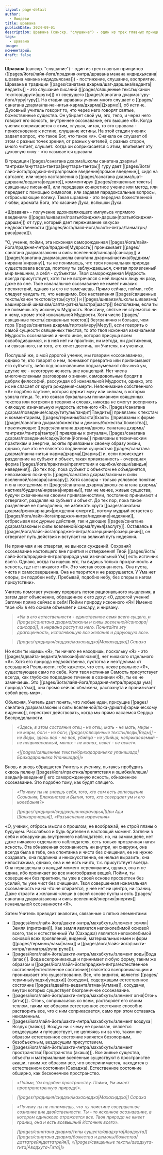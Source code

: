 ```yaml
---
layout: page-detail
author:
  - Яшодеви
title: шравана
publishDate: 2024-09-01
description: Шравана (санскр. "слушание") - один из трех главных принципов (нидидхьясана) - постижение, слушание, восприятие. Шравана в традиции веданты - это слушание писаний (шрути) от сведущего Гуру.
tags:
  - шравана
image: 
комментарий: 
draft: false
---
```

**Шравана** (санскр. "слушание") - один из трех главных принципов ([[pages/йога/лайя-йога/праджня-янтра/шравана манана нидидхьясана|шравана манана нидидхьясана]]) - постижение, слушание, восприятие. Шравана в традиции [[pages/санатана дхарма/шат-даршана/веданта|веданты]] - это слушание писаний ([[pages/священные тексты/канон текстов/шрути|шрути]]) от сведущего [[pages/санатана дхарма/гуру-йога/гуру|гуру]]. На стадии шраваны ученик много слушает о [[pages/санатана дхарма/панча-нитья-карма/дхарма|Дхарме]], об истине. Духовный учитель говорит то, что через него говорят святые, божественные существа. Он убирает свой ум, эго, тело, и через него говорит его ясность, внутреннее осознавание, его высшее «Я». Когда ученик соприкасается с этим, слушая, читая, то это шравана - прикосновение к истине, слушание истины. На этой стадии ученик задает вопрос, что такое Бог, что такое «я». Сначала он слушает об этом с разных точек зрения, от разных учителей, с разных сторон, много читает, слушает. Когда он соприкасается с этим, впитывает эту духовную силу - это называется шравана. 

 В традиции [[pages/санатана дхарма/школы санатана дхармы/тантризм/ануттара-тантра|ануттара-тантры]] гуру дает [[pages/йога/лайя-йога/праджня-янтра/прямое введение|прямое введение]], сидя на сатсанге, или через наставления в [[pages/санатана дхарма/шат-даршана/веданта|веданте]], комментируя [[pages/священные тексты|священные писания]], или передавая конкретное учение или метод, или передает с помощью символов, или задавая парадоксальные вопросы, отбрасывающие логику. Такая шравана - это передача божественной любви, аромата Бога, это касание Духа, вспышки Духа.

«Шравана» - получение вдохновляющего импульса «прямого введения» ([[pages/шиваизм/пратьябхиджня-даршан|пратьябхиджня-даршан]]) от гуру, который дает переживание «вкуса» недвойственности ([[pages/йога/лайя-йога/шакти-янтра/танматры/раса|раса]]).

"О, ученик, пойми, эта исконная саморожденная [[pages/йога/лайя-йога/праджня-янтра/праджня|Мудрость]] пронизывает [[pages/санатана дхарма/законы и силы вселенной/сансара|сансару]] и [[pages/санатана дхарма/школы санатана дхармы/настика/буддизм/нирвана|нирвану]], ты не понимаешь, что твоя изначальная природа существовала всегда, поэтому ты заблуждаешься, считая проявленный мир внешним, а себя - субъектом. Твоя саморожденная Мудрость всегда присутствует, хотя ты не встречался с ней лицом к лицу ни разу, даже во сне. Твое изначальное осознавание не имеет никаких препятствий, однако ты его не замечаешь. Прямо сейчас, пойми, тебе следует увидеть то, что невидимо. Все наставления [[pages/священные тексты/канон текстов/сутры|сутр]] и [[pages/шиваизм/школы шиваизма/кашмирский шиваизм/сапта-ратна/шастра|шастр]] бесполезны, если ты не поймешь эту исконную Мудрость. Воистину, святые не стремятся ни к чему, кроме этой изначальной Мудрости. Хотя число [[pages/священные тексты|священных текстов]] безгранично и больше, чем гора [[pages/санатана дхарма/тиртха/меру|Меру]], если говорить о самой сущности священных текстов, то это твоя исконная изначальная Мудрость осознавания и ничто иное, которая присуща всем освободившимся, и в ней нет ни практики, ни метода, ни достижения, ни связанного, ни того, кто хочет достичь, ни Учителя, ни ученика.

Послушай же, о мой дорогой ученик, мы говорим «осознавание», однако те, кто говорят о нем, понимают превратно или приписывают его субъекту, либо под осознаванием подразумевают обычный ум, другие же - некоторую ясность вне концепций. Нет числа многочисленным разговорам о знании, самодовольные бродят в дебрях философий, рассуждая об изначальной Мудрости, однако, это их не спасает от круга рождения-смерти. Непонимание собственного «Я» подобно паутине, которая держит муху или силкам, в которых увязла птица. Те, кто связан буквальным пониманием священных текстов или погрязли в теориях и словах, никогда не смогут воспринять сияющую изначальную мудрость истинного «Я». [[pages/санатана дхарма/поведение/садху/титулы/пандит|Пандиты]] привязаны к текстам и комментариям, [[pages/термины/бхакта|бхакты ]]привязаны к форме [[pages/санатана дхарма/божества и демоны/божества|божества]], практикующие [[pages/санатана дхарма/школы санатана дхармы/тантризм/тантра|тантру]] привязаны к ритуалам, [[pages/санатана дхарма/поведение/садху/йогин|йогины]] привязаны к техническим практикам и энергии, аскеты привязаны к своему образу жизни, однако, все это не является подлинной сущностью [[pages/санатана дхарма/панча-нитья-карма/дхарма|Дхармы]] и, если происходит разделение на субъект и объект, такая привязанность - очередная форма [[pages/йога/практика/препятствия и ошибки/клеши/авидья|неведения]]. До тех пор, пока субъект с объектом не объединятся, невозможно покинуть [[pages/санатана дхарма/законы и силы вселенной/сансара|сансару]]. Хотя сансара - только условное понятие и она неотделима от [[pages/санатана дхарма/школы санатана дхармы/настика/буддизм/нирвана|нирваны]], тем не менее, живые существа, будучи схваченными своими привязанностями, постоянно принимают и отвергают, разделяя на субъект и объект. До тех пор, пока такое разделение не преодолено, не избежать круга [[pages/санатана дхарма/реинкарнация|рождения-смерти]], потому мудрый остается в [[pages/йога/лайя-йога/праджня-янтра/недеяние|недеянии]], отбрасывая как дурные действия, так и дающие [[pages/санатана дхарма/законы и силы вселенной/карма/пунья|заслугу]]. Оставаясь в [[pages/йога/лайя-йога/праджня-янтра/созерцание|созерцании]], он отвергает путь действия и вступает на великий путь недеяния.

Не принимая и не отвергая, не выноси суждений. Сохраняй осознавание настоящего вне приятия и отвержения! Твой [[pages/йога/лайя-йога/праджня-янтра/природа ума|изначальный Ум]] есть источник всего. Однако, когда ты ищешь его, ты видишь только прозрачность и ясность, где нет никакого «Я». Это чистая осознанность. Она пуста, чиста и самосовершенна. Она не творится и не разрушается. У Ума нет опоры, он подобен небу. Пребывай, подобно небу, без опоры в нагом присутствии».

Учитель помогает ученику прервать поток рационального мышления, а затем дает объяснение, обращенное к его духу: «О, дорогой ученик! Загляни прямо сейчас в себя! Пойми природу исконного «Я»! Именно твое «Я» в его основе объемлет и сансару, и нирвану.

>*«Ум в его естественности - единственное семя всего сущего, и [[pages/санатана дхарма/законы и силы вселенной/сансара|сансара]], и нирвана растут из него. Почитайте эту драгоценность, исполняющую все желания и дарующую все».*

>*[[pages/традиция/сиддхи/махасиддха|Махасиддха]] Сараха*

Но если ты ищешь «Я», ты ничего не находишь, поскольку «Я» - это [[pages/адвайта-веданта/иллюзия|иллюзия]], нет никакого отдельного «Я». Хотя его природа недвойственна, пустотна и неотделима от всевышней Реальности, тебе кажется, что есть некое реальное «Я», существующее само по себе. Хотя твоя истинная Самость присутствует всегда, как глубокое подводное течение в сознании «Я», ты ее не замечаешь. Это [[pages/йога/лайя-йога/праджня-янтра/природа ума|природа Ума]], она прямо сейчас обнажена, распахнута и пронизывает собой весь мир».

Объясняя, Учитель дает понять, что любые идеи, присущие [[pages/санатана дхарма/законы и силы вселенной/лока-дришти|кармическому видению]], перестают действовать, когда мы прямо касаемся Сердца Беспредельности.

>*«Здесь, в этом состоянии отец - не отец, мать - не мать, миры - не миры, боги - не боги, [[pages/священные тексты/веды|Веды]] - не Веды, здесь вор - не вор, убийца - не убийца, неприкасаемый - не неприкасаемый, монах - не монах, аскет - не аскет».*

>*«[[pages/священные тексты/брихадараньяка упанишада|Брихадараньяка Упанишада]]»*

Вновь и вновь обращается Учитель к ученику, пытаясь пробудить сквозь пелену [[pages/йога/практика/препятствия и ошибки/клеши/авидья|неведения]] его саморожденную ясность, обнаженное осознавание. Это подобно тому, как будят спящего.

>*«Почему ты не знаешь себя, того, кто сам есть воплощение Сознания, Блаженства и Бытия, того, кто созерцает ум и его колебания?»*

>*[[pages/традиция/сиддхи/шанкарачарья|Шри Ади Шанкарачарья]], «Разъяснение изречения»*

«О, ученик, отбрось мысли о прошлом, не воображай, не строй планы о будущем. Расслабься и будь бдителен в настоящий момент. Загляни в себя и обнаружишь внутреннего наблюдателя, но, на самом деле, нет даже никакого отдельного наблюдателя, есть только прозрачная нагая ясность. Эта обнаженная осознанность ни внутри, ни снаружи, она всегда была в тебе, она спонтанна и чиста без очищения, ее не нужно создавать, она подлинна и неискусственна, ее нельзя выразить, она непостижима, однако, она и не есть ничто, т.к. присутствует всегда. Она нераздельна в каждый момент переживания, однако, она и не едина, ибо проникает во все многообразие вещей. Пойми, ты совершенен без практики, ты уже в своей основе просветлен без усилий, ты уже чист без очищения. Твоя совершенная изначальная осознанность ни на что не опирается, у нее нет ни центра, ни границ. Даже страсти и желания-клеши в своей основе пусты и есть [[pages/санатана дхарма/законы и силы вселенной/энергия|энергия]] изначальной осознанности «Я».

Затем Учитель приводит аналогии, связанные с пятью элементами:

- [[pages/йога/лайя-йога/шакти-янтра/махабхуты/элемент земли|Земля (притхиви)]]. Как земля является непоколебимой основой всего, так и естественный Ум (Сахаджа) является непоколебимой основой всех проявлений, видений, материальных имен и форм ([[pages/термины/нама|нама]] и [[pages/йога/лайя-йога/шакти-янтра/танматры/рупа|рупа]]).
- [[pages/йога/лайя-йога/шакти-янтра/махабхуты/элемент воды|Вода (апас)]]. Вода всепроникающа и принимает любую форму, таким же образом и [[pages/йога/лайя-йога/праджня-янтра/естественное состояние|естественное состояние]] является всепроникающим и пронизывает это существование. Все, что видится, является [[pages/термины/упадхи|упадхи]] (сосудом), содержащим естественное состояние [[pages/адвайта-веданта/атман|Атмана]], сосудами, внутри которых существует безграничное осознавание.
- [[pages/йога/лайя-йога/шакти-янтра/махабхуты/элемент огня|Огонь (агни)]] . Огонь, соприкасаясь со всем, растворяет его своим теплом, таким же образом естественное состояние способно растворить все, что с ним соприкасается, само при этом оставаясь неизменным.
- [[pages/йога/лайя-йога/шакти-янтра/махабхуты/элемент воздуха|Воздух (вайю)]]. Воздух ни к чему не привязан, является вездесущим и путешествует, не цепляясь ни за что, таким же образом естественное состояние является безопорным, безобъектным, вездесущим присутствием.
- [[pages/йога/лайя-йога/шакти-янтра/махабхуты/элемент пространства|Пространство (акаша)]]. Все живые существа, объекты и материальные вселенные существуют в пространстве акаши, таким же образом все, что воспринимается, находится в естественном состоянии (Сахаджа). Естественное состояние обширно, как бесконечное пространство.

>*«Пойми, Ум подобен пространству. Пойми, Ум имеет пространственную природу!».*

>*[[pages/традиция/сиддхи/махасиддха|Махасиддха]] Сараха*

>*«Почему ты не понимаешь, что ты поистине совершенное сознание вне двойственности. Ты - то исконное осознавание, в котором одинаково отражается все. Твоя природа не имеет границ, она и есть всевышний Источник всего».*

>*[[pages/санатана дхарма/типы существ/авадхута|Авадхута]] [[pages/санатана дхарма/божества и демоны/божества/даттатрейя|даттатрейя]], «[[pages/священные тексты/авадхута-гита|Авадхута-Гита]]»*

